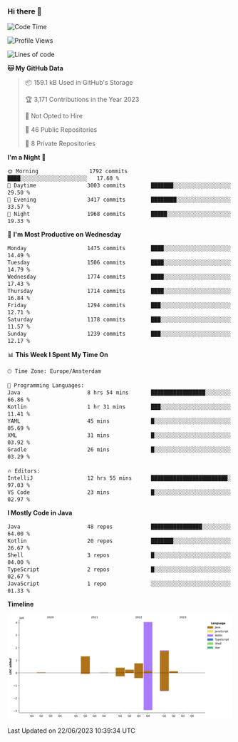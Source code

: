 ### Hi there 👋


<!--START_SECTION:waka-->
![Code Time](http://img.shields.io/badge/Code%20Time-3%2C261%20hrs%2036%20mins-blue)

![Profile Views](http://img.shields.io/badge/Profile%20Views-133-blue)

![Lines of code](https://img.shields.io/badge/From%20Hello%20World%20I%27ve%20Written-8.7%20million%20lines%20of%20code-blue)

**🐱 My GitHub Data** 

> 📦 159.1 kB Used in GitHub's Storage 
 > 
> 🏆 3,171 Contributions in the Year 2023
 > 
> 🚫 Not Opted to Hire
 > 
> 📜 46 Public Repositories 
 > 
> 🔑 8 Private Repositories 
 > 
**I'm a Night 🦉** 

```text
🌞 Morning                1792 commits        ████░░░░░░░░░░░░░░░░░░░░░   17.60 % 
🌆 Daytime                3003 commits        ███████░░░░░░░░░░░░░░░░░░   29.50 % 
🌃 Evening                3417 commits        ████████░░░░░░░░░░░░░░░░░   33.57 % 
🌙 Night                  1968 commits        █████░░░░░░░░░░░░░░░░░░░░   19.33 % 
```
📅 **I'm Most Productive on Wednesday** 

```text
Monday                   1475 commits        ████░░░░░░░░░░░░░░░░░░░░░   14.49 % 
Tuesday                  1506 commits        ████░░░░░░░░░░░░░░░░░░░░░   14.79 % 
Wednesday                1774 commits        ████░░░░░░░░░░░░░░░░░░░░░   17.43 % 
Thursday                 1714 commits        ████░░░░░░░░░░░░░░░░░░░░░   16.84 % 
Friday                   1294 commits        ███░░░░░░░░░░░░░░░░░░░░░░   12.71 % 
Saturday                 1178 commits        ███░░░░░░░░░░░░░░░░░░░░░░   11.57 % 
Sunday                   1239 commits        ███░░░░░░░░░░░░░░░░░░░░░░   12.17 % 
```


📊 **This Week I Spent My Time On** 

```text
🕑︎ Time Zone: Europe/Amsterdam

💬 Programming Languages: 
Java                     8 hrs 54 mins       █████████████████░░░░░░░░   66.86 % 
Kotlin                   1 hr 31 mins        ███░░░░░░░░░░░░░░░░░░░░░░   11.41 % 
YAML                     45 mins             █░░░░░░░░░░░░░░░░░░░░░░░░   05.69 % 
XML                      31 mins             █░░░░░░░░░░░░░░░░░░░░░░░░   03.92 % 
Gradle                   26 mins             █░░░░░░░░░░░░░░░░░░░░░░░░   03.29 % 

🔥 Editors: 
IntelliJ                 12 hrs 55 mins      ████████████████████████░   97.03 % 
VS Code                  23 mins             █░░░░░░░░░░░░░░░░░░░░░░░░   02.97 % 
```

**I Mostly Code in Java** 

```text
Java                     48 repos            ████████████████░░░░░░░░░   64.00 % 
Kotlin                   20 repos            ███████░░░░░░░░░░░░░░░░░░   26.67 % 
Shell                    3 repos             █░░░░░░░░░░░░░░░░░░░░░░░░   04.00 % 
TypeScript               2 repos             █░░░░░░░░░░░░░░░░░░░░░░░░   02.67 % 
JavaScript               1 repo              ░░░░░░░░░░░░░░░░░░░░░░░░░   01.33 % 
```



**Timeline**

![Lines of Code chart](https://raw.githubusercontent.com/powercasgamer/powercasgamer/master/assets/bar_graph.png)


 Last Updated on 22/06/2023 10:39:34 UTC
<!--END_SECTION:waka-->
